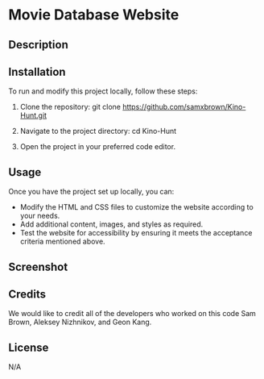 # Movie Database Website

## Description

## Installation

To run and modify this project locally, follow these steps:

1. Clone the repository:
git clone https://github.com/samxbrown/Kino-Hunt.git

2. Navigate to the project directory:
cd Kino-Hunt

3. Open the project in your preferred code editor.

## Usage

Once you have the project set up locally, you can:

* Modify the HTML and CSS files to customize the website according to your needs.
* Add additional content, images, and styles as required.
* Test the website for accessibility by ensuring it meets the acceptance criteria mentioned above.

## Screenshot

## Credits

We would like to credit all of the developers who worked on this code Sam Brown, Aleksey Nizhnikov, and Geon Kang.

## License

N/A